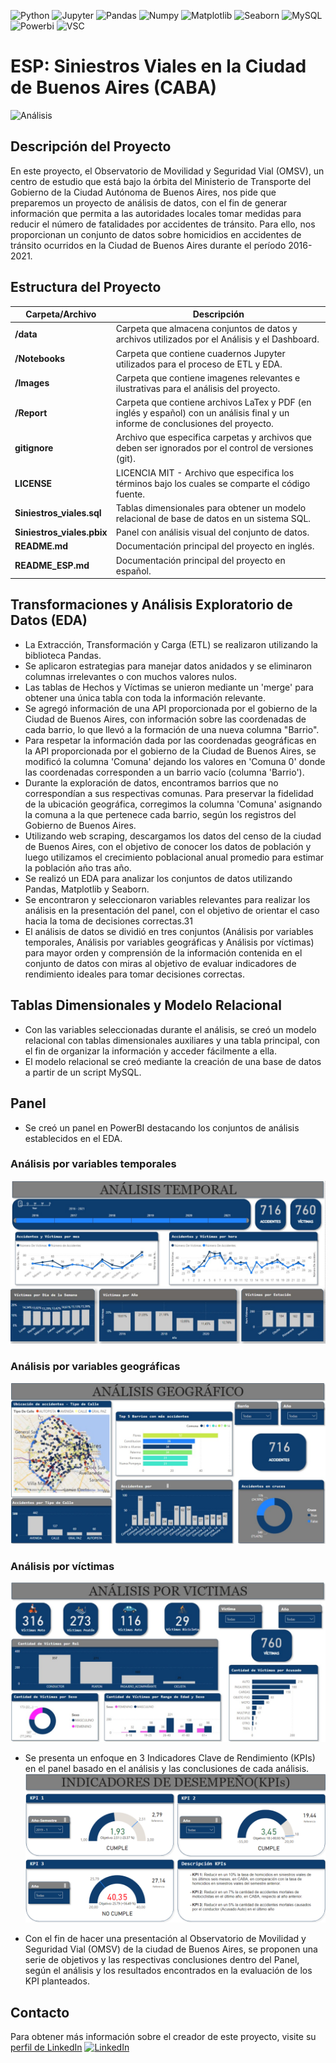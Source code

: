 ![Python](https://img.shields.io/badge/Python-333333?style=flat&logo=python)
![Jupyter](https://img.shields.io/badge/-Jupyter_Notebook-333333?style=flat&logo=jupyter)
![Pandas](https://img.shields.io/badge/-Pandas-333333?style=flat&logo=pandas)
![Numpy](https://img.shields.io/badge/-Numpy-333333?style=flat&logo=numpy)
![Matplotlib](https://img.shields.io/badge/-Matplotlib-333333?style=flat&logo=matplotlib)
![Seaborn](https://img.shields.io/badge/-Seaborn-333333?style=flat&logo=seaborn)
![MySQL](https://img.shields.io/badge/-MySQL-333333?style=flat&logo=mysql)
![Powerbi](https://img.shields.io/badge/-PowerBI-333333?style=flat&logo=powerbi)
![VSC](https://img.shields.io/badge/Visual_Studio_Code-333333?style=flat&logo=visual%20studio%20code&logoColor=white)

# ESP: Siniestros Viales en la Ciudad de Buenos Aires (CABA)

![Análisis](images/Siniestros_Viales.gif)

## Descripción del Proyecto

En este proyecto, el Observatorio de Movilidad y Seguridad Vial (OMSV), un centro de estudio que está bajo la órbita del Ministerio de Transporte del Gobierno de la Ciudad Autónoma de Buenos Aires, nos pide que preparemos un proyecto de análisis de datos, con el fin de generar información que permita a las autoridades locales tomar medidas para reducir el número de fatalidades por accidentes de tránsito. Para ello, nos proporcionan un conjunto de datos sobre homicidios en accidentes de tránsito ocurridos en la Ciudad de Buenos Aires durante el período 2016-2021.

## Estructura del Proyecto

| Carpeta/Archivo          | Descripción                                                                                 |
| ------------------------ | -------------------------------------------------------------------------------------------- |
| **/data**                | Carpeta que almacena conjuntos de datos y archivos utilizados por el Análisis y el Dashboard. |
| **/Notebooks**           | Carpeta que contiene cuadernos Jupyter utilizados para el proceso de ETL y EDA.               |
| **/Images**              | Carpeta que contiene imagenes relevantes e ilustrativas para el análisis del proyecto.         |
| **/Report**              | Carpeta que contiene archivos LaTex y PDF (en inglés y español) con un análisis final y un informe de conclusiones del proyecto.         |
| **gitignore**            | Archivo que especifica carpetas y archivos que deben ser ignorados por el control de versiones (git).   |
| **LICENSE**              | LICENCIA MIT - Archivo que especifica los términos bajo los cuales se comparte el código fuente.|
| **Siniestros_viales.sql**| Tablas dimensionales para obtener un modelo relacional de base de datos en un sistema SQL.      |
| **Siniestros_viales.pbix**| Panel con análisis visual del conjunto de datos.                                              |
| **README.md**            | Documentación principal del proyecto en inglés.                                               |
| **README_ESP.md**        | Documentación principal del proyecto en español.                                              |


## Transformaciones y Análisis Exploratorio de Datos (EDA)

- La Extracción, Transformación y Carga (ETL) se realizaron utilizando la biblioteca Pandas.
- Se aplicaron estrategias para manejar datos anidados y se eliminaron columnas irrelevantes o con muchos valores nulos.
- Las tablas de Hechos y Víctimas se unieron mediante un 'merge' para obtener una única tabla con toda la información relevante.
- Se agregó información de una API proporcionada por el gobierno de la Ciudad de Buenos Aires, con información sobre las coordenadas de cada barrio, lo que llevó a la formación de una nueva columna "Barrio".
- Para respetar la información dada por las coordenadas geográficas en la API proporcionada por el gobierno de la Ciudad de Buenos Aires, se modificó la columna 'Comuna' dejando los valores en 'Comuna 0' donde las coordenadas corresponden a un barrio vacío (columna 'Barrio').
- Durante la exploración de datos, encontramos barrios que no correspondían a sus respectivas comunas. Para preservar la fidelidad de la ubicación geográfica, corregimos la columna 'Comuna' asignando la comuna a la que pertenece cada barrio, según los registros del Gobierno de Buenos Aires.
- Utilizando web scraping, descargamos los datos del censo de la ciudad de Buenos Aires, con el objetivo de conocer los datos de población y luego utilizamos el crecimiento poblacional anual promedio para estimar la población año tras año.
- Se realizó un EDA para analizar los conjuntos de datos utilizando Pandas, Matplotlib y Seaborn.
- Se encontraron y seleccionaron variables relevantes para realizar los análisis en la presentación del panel, con el objetivo de orientar el caso hacia la toma de decisiones correctas.31
- El análisis de datos se dividió en tres conjuntos (Análisis por variables temporales, Análisis por variables geográficas y Análisis por víctimas) para mayor orden y comprensión de la información contenida en el conjunto de datos con miras al objetivo de evaluar indicadores de rendimiento ideales para tomar decisiones correctas.

## Tablas Dimensionales y Modelo Relacional

- Con las variables seleccionadas durante el análisis, se creó un modelo relacional con tablas dimensionales auxiliares y una tabla principal, con el fin de organizar la información y acceder fácilmente a ella.
- El modelo relacional se creó mediante la creación de una base de datos a partir de un script MySQL.

## Panel

- Se creó un panel en PowerBI destacando los conjuntos de análisis establecidos en el EDA.

### Análisis por variables temporales
![Tem](images/Tem_Analysis.jpg)

### Análisis por variables geográficas
![Geo](images/Geo_Analysis.jpg)

### Análisis por víctimas
![Vic](images/Vic_Analysis.jpg)

- Se presenta un enfoque en 3 Indicadores Clave de Rendimiento (KPIs) en el panel basado en el análisis y las conclusiones de cada análisis.
![Vic](images/KPI.png)

- Con el fin de hacer una presentación al Observatorio de Movilidad y Seguridad Vial (OMSV) de la ciudad de Buenos Aires, se proponen una serie de objetivos y las respectivas conclusiones dentro del Panel, según el análisis y los resultados encontrados en la evaluación de los KPI planteados.

## Contacto

Para obtener más información sobre el creador de este proyecto, visite su [perfil de LinkedIn](https://www.linkedin.com/in/leonardo-cort%C3%A9s-zambrano-13522295/) [![LinkedIn](https://img.shields.io/badge/LinkedIn-blue?style=flat-square&logo=linkedin)](https://www.linkedin.com/in/leonardo-cort%C3%A9s-zambrano-13522295/)


